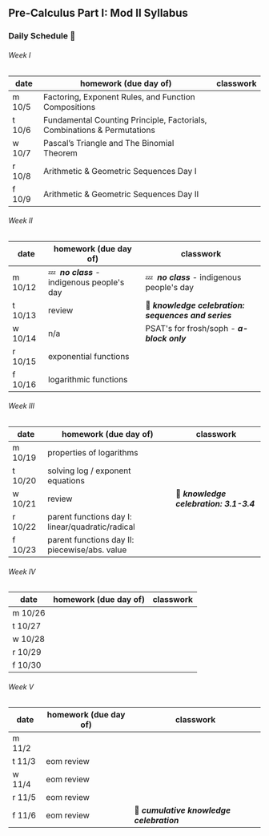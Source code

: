 ## Pre-Calculus Part I: Mod II Syllabus


### Daily Schedule&nbsp;:calendar:

###### Week I
date | homework (due day of) | classwork
---- | --------------------- | ---------
m 10/5 | Factoring, Exponent Rules, and Function Compositions| 
t 10/6 | Fundamental Counting Principle, Factorials, Combinations & Permutations |
w 10/7 | Pascal’s Triangle and The Binomial Theorem |
r 10/8 | Arithmetic & Geometric Sequences Day I |
f 10/9 | Arithmetic & Geometric Sequences Day II |

###### Week II
date | homework (due day of) | classwork
---- | --------------------- | ---------
m 10/12 | :zzz:&nbsp; ***no class*** - indigenous people's day  | :zzz:&nbsp; ***no class*** - indigenous people's day
t 10/13 |review|:tada:&nbsp;***knowledge celebration: sequences and series***
w 10/14 |n/a| PSAT's for frosh/soph - ***a-block only*** 
r 10/15 | exponential functions |
f 10/16 | logarithmic functions |

###### Week III
date | homework (due day of) | classwork
---- | --------------------- | ---------
m 10/19 | properties of logarithms  | 
t 10/20 | solving log / exponent equations |
w 10/21 | review |:tada:&nbsp;***knowledge celebration: 3.1-3.4***
r 10/22 | parent functions day I: linear/quadratic/radical |
f 10/23 | parent functions day II: piecewise/abs. value

###### Week IV
date | homework (due day of) | classwork
---- | --------------------- | ---------
m 10/26 |                       | 
t 10/27 |                       |
w 10/28 |                       |
r 10/29 |                       |
f 10/30 |                       |

###### Week V
date | homework (due day of) | classwork
---- | --------------------- | ---------
m 11/2 |                       | 
t 11/3 | eom review |
w 11/4 | eom review |
r 11/5 | eom review |
f 11/6 | eom review | :tada:&nbsp;***cumulative knowledge celebration***

